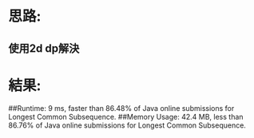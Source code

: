 # 思路: 

## 使用2d dp解決

# 結果:

##Runtime: 9 ms, faster than 86.48% of Java online submissions for Longest Common Subsequence.
##Memory Usage: 42.4 MB, less than 86.76% of Java online submissions for Longest Common Subsequence.